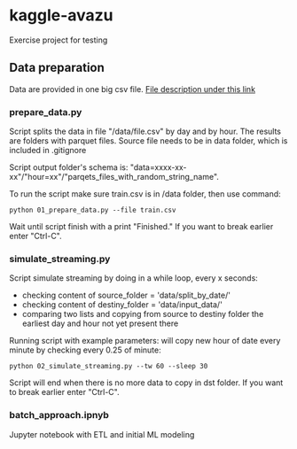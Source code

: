 # kaggle-avazu

Exercise project for testing

## Data preparation
Data are provided in one big csv file. 
[File description under this link](https://www.kaggle.com/c/avazu-ctr-prediction/data)

### prepare_data.py
Script splits the data in file "/data/file.csv" by day and by hour.
The results are folders with parquet files.
Source file needs to be in data folder, which is included in .gitignore

Script output folder's schema is:
"data=xxxx-xx-xx"/"hour=xx"/"parqets_files_with_random_string_name".

To run the script make sure train.csv is in /data folder, then use command:
```shell script
python 01_prepare_data.py --file train.csv
```
Wait until script finish with a print "Finished."
If you want to break earlier enter "Ctrl-C".

### simulate_streaming.py 
Script simulate streaming by doing in a while loop, every x seconds:
- checking content of source_folder = 'data/split_by_date/'
- checking content of destiny_folder = 'data/input_data/'
- comparing two lists and copying from source to destiny folder the earliest day and hour not yet present there

Running script with example parameters: will copy new hour of date every minute by checking every 0.25 of minute:
```shell script
python 02_simulate_streaming.py --tw 60 --sleep 30
```
Script will end when there is no more data to copy in dst folder. 
If you want to break earlier enter "Ctrl-C".

### batch_approach.ipnyb
Jupyter notebook with ETL and initial ML modeling


